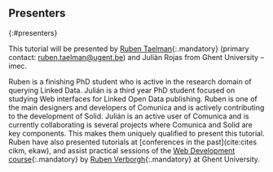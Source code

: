 ## Presenters
{:#presenters}

This tutorial will be presented by [Ruben Taelman](http://www.rubensworks.net/){:.mandatory} (primary contact: [ruben.taelman@ugent.be](mailto:ruben.taelman@ugent.be)) and Julián Rojas from Ghent University – imec.

Ruben is a finishing PhD student who is active in the research domain of querying Linked Data.
Julián is a third year PhD student focused on studying Web interfaces for Linked Open Data publishing.
Ruben is one of the main designers and developers of Comunica and is actively contributing to the development of Solid.
Julián is an active user of Comunica and is currently collaborating is several projects where Comunica and Solid are key components. This makes them uniquely qualified to present this tutorial.
Ruben have also presented tutorials at [conferences in the past](cite:cites cikm, ekaw),
and assist practical sessions of the
[Web Development course](http://rubenverborgh.github.io/WebFundamentals/){:.mandatory} by [Ruben Verborgh](https://ruben.verborgh.org/){:.mandatory} at Ghent University.
